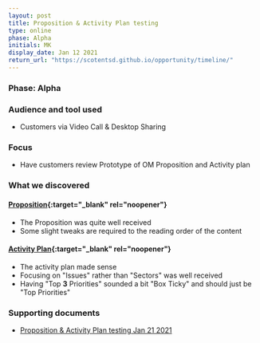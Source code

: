 ```yaml
---
layout: post
title: Proposition & Activity Plan testing
type: online
phase: Alpha
initials: MK
display_date: Jan 12 2021
return_url: "https://scotentsd.github.io/opportunity/timeline/"
---
```

### Phase: Alpha

### Audience and tool used
- Customers via Video Call & Desktop Sharing

### Focus
- Have customers review Prototype of OM Proposition and Activity plan

### What we discovered
#### [Proposition](https://cd2qdj.axshare.com/#id=8pdqr7&p=general_project_opp_support){:target="_blank" rel="noopener"}
- The Proposition was quite well received
- Some slight tweaks are required to the reading order of the content

#### [Activity Plan](https://scotentsd.github.io/testing/Activity.pdf){:target="_blank" rel="noopener"}
- The activity plan made sense
- Focusing on "Issues" rather than "Sectors" was well received
- Having "Top **3** Priorities" sounded a bit "Box Ticky" and should just be "Top Priorities"

### Supporting documents
- [Proposition & Activity Plan testing Jan 21 2021](#)